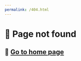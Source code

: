 ```yaml
---
permalink: /404.html
---
```


# 👀 Page not found 

## 🐞 [Go to home page](https://julieandmichelle.party) 

